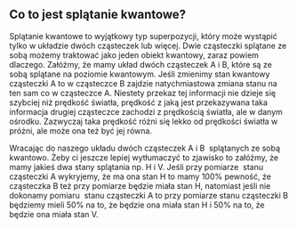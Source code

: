 ## Co to jest splątanie kwantowe?

Splątanie kwantowe to wyjątkowy typ superpozycji, który może wystąpić tylko w układzie dwóch cząsteczek lub więcej. Dwie cząsteczki splątane ze sobą możemy traktować jako jeden obiekt kwantowy, zaraz powiem dlaczego. Załóżmy, że mamy układ dwóch cząsteczek A i B, które są ze sobą splątane na poziomie kwantowym. Jeśli zmienimy stan kwantowy cząsteczki A to w cząsteczce B zajdzie natychmiastowa zmiana stanu na ten sam co w cząsteczce A. Niestety przekaz tej informacji nie dzieje się szybciej niż prędkość światła, prędkość z jaką jest przekazywana taka informacja drugiej cząsteczce zachodzi z prędkością światła, ale w danym ośrodku. Zazwyczaj taka prędkość różni się lekko od prędkości światła w próżni, ale może ona też być jej równa.  

Wracając do naszego układu dwóch cząsteczek A i B  splątanych ze sobą kwantowo. Żeby ci jeszcze lepiej wytłumaczyć to zjawisko to załóżmy, że mamy jakieś dwa stany splątania np. H i V. Jeśli przy pomiarze  stanu cząsteczki A wykryjemy, że ma ona stan H to mamy 100% pewność, że cząsteczka B też przy pomiarze będzie miała stan H, natomiast jeśli nie dokonamy pomiaru  stanu cząsteczki A to przy pomiarze stanu cząsteczki B będziemy mieli 50% na to, że będzie ona miała stan H i 50% na to, że będzie ona miała stan V.
